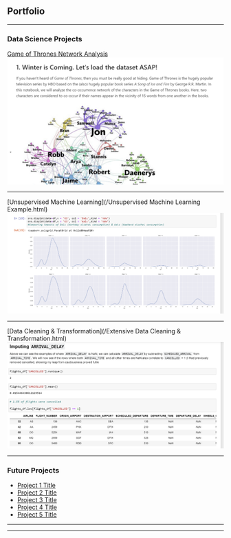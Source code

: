 ## Portfolio

---

### Data Science Projects 

[Game of Thrones Network Analysis](/GoT_Network_Analysis_DataCamp.html)
<img src="GoT_Network_Analysis.PNG?raw=true"/>

---
[Unsupervised Machine Learning](/Unsupervised Machine Learning Example.html)
<img src="images/Machine Learning Distributions PNG.PNG?raw=true"/>

---
[Data Cleaning & Transformation](/Extensive Data Cleaning & Transformation.html)
<img src="images/Data Transformation PNG.PNG?raw=true"/>

---



### Future Projects

- [Project 1 Title](http://example.com/)
- [Project 2 Title](http://example.com/)
- [Project 3 Title](http://example.com/)
- [Project 4 Title](http://example.com/)
- [Project 5 Title](http://example.com/)

---




---

<!-- Remove above link if you don't want to attibute -->
